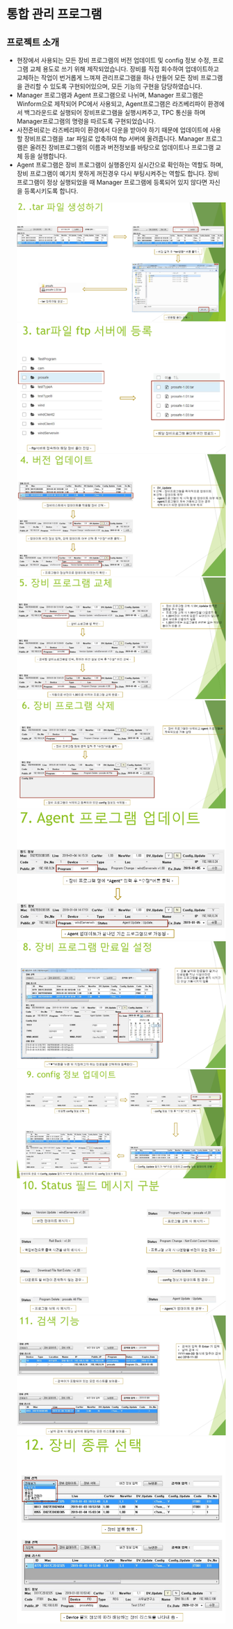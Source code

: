 # 통합 관리 프로그램
## 프로젝트 소개
- 현장에서 사용되는 모든 장비 프로그램의 버전 업데이트 및 config 정보 수정, 프로그램 교체 용도로 쓰기 위해 제작되었습니다. 장비를 직접 회수하여 업데이트하고 교체하는 작업이 번거롭게 느껴져 관리프로그램을 하나 만들어 모든 장비 프로그램을 관리할 수 있도록 구현되어있으며, 모든 기능의 구현을 담당하였습니다.
- Manager 프로그램과 Agent 프로그램으로 나뉘며, Manager 프로그램은 Winform으로 제작되어 PC에서 사용되고, Agent프로그램은 라즈베리파이 환경에서 백그라운드로 실행되어 장비프로그램을 실행시켜주고, TPC 통신을 하며 Manager프로그램의 명령을 따르도록 구현되었습니다. 
- 사전준비로는 라즈베리파이 환경에서 다운을 받아야 하기 때문에 업데이트에 사용할 장비프로그램을 .tar 파일로 압축하여 ftp 서버에 올려줍니다. Manager 프로그램은 올려진 장비프로그램의 이름과 버전정보를 바탕으로 업데이트나 프로그램 교체 등을 실행합니다.
- Agent 프로그램은 장비 프로그램이 실행중인지 실시간으로 확인하는 역할도 하며, 장비 프로그램이 예기치 못하게 꺼진경우 다시 부팅시켜주는 역할도 합니다. 장비 프로그램이 정상 실행되었을 때 Manager 프로그램에 등록되어 있지 않다면 자신을 등록시키도록 합니다.</br></br>
<img src="./Image/1.PNG"></img>
<img src="./Image/2.PNG"></img>
<img src="./Image/3.PNG"></img>
<img src="./Image/4.PNG"></img>
<img src="./Image/5.PNG"></img>
<img src="./Image/6.PNG"></img>
<img src="./Image/7.PNG"></img>
<img src="./Image/8.PNG"></img>
<img src="./Image/9.PNG"></img>
<img src="./Image/10.PNG"></img>
<img src="./Image/11.PNG"></img>
